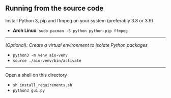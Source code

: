 ## Running from the source code

Install Python 3, pip and ffmpeg on your system (preferably 3.8 or 3.9)

- **Arch Linux**: `sudo pacman -S python python-pip ffmpeg`

<hr>

*(Optional): Create a virtual environment to isolate Python packages*

- `python3 -m venv aio-venv`
- `source ./aio-venv/bin/activate`

<hr>

Open a shell on this directory

- `sh install_requirements.sh`
- `python3 gui.py`